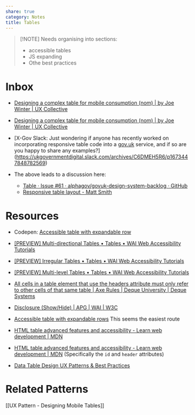 ```yaml
---
share: true
category: Notes
title: Tables
---
```


> [!NOTE] Needs organising into sections:
> - accessible tables
> - JS expanding 
> - Othe best practices


# Inbox

- [Designing a complex table for mobile consumption (nom) | by Joe Winter | UX Collective](https://uxdesign.cc/designing-a-complex-table-for-mobile-consumption-nom-7472f7b11fe6)

- [Designing a complex table for mobile consumption (nom) | by Joe Winter | UX Collective](https://uxdesign.cc/designing-a-complex-table-for-mobile-consumption-nom-7472f7b11fe6)

- [X-Gov Slack: Just wondering if anyone has recently worked on incorporating responsive table code into a [gov.uk](http://gov.uk/) service, and if so are you happy to share any examples?](https://ukgovernmentdigital.slack.com/archives/C6DMEH5R6/p1673447848782569)
- The above leads to a discussion here:
	- [Table · Issue #61 · alphagov/govuk-design-system-backlog · GitHub](https://github.com/alphagov/govuk-design-system-backlog/issues/61)
	- [Responsive table layout - Matt Smith](https://allthingssmitty.com/2016/10/03/responsive-table-layout/#gettin-responsive)

# Resources

- Codepen: [Accessible table with expandable row](https://codepen.io/garethfoote/pen/WNKNXKM)
- [[PREVIEW] Multi-directional Tables • Tables • WAI Web Accessibility Tutorials](https://www.w3.org/WAI/EO/Drafts/tutorials/tables/multi-directional/)
- [[PREVIEW] Irregular Tables • Tables • WAI Web Accessibility Tutorials](https://www.w3.org/WAI/EO/Drafts/tutorials/tables/irregular/)
- [[PREVIEW] Multi-level Tables • Tables • WAI Web Accessibility Tutorials](https://www.w3.org/WAI/EO/Drafts/tutorials/tables/multi-level/)
- [All cells in a table element that use the headers attribute must only refer to other cells of that same table | Axe Rules | Deque University | Deque Systems](https://dequeuniversity.com/rules/axe/4.0/td-headers-attr)

- [Disclosure (Show/Hide) | APG | WAI | W3C](https://www.w3.org/WAI/ARIA/apg/patterns/disclosure/)
- [Accessible table with expandable rows](https://fuschia-stretch.glitch.me/) This seems the easiest route
- [HTML table advanced features and accessibility - Learn web development | MDN](https://developer.mozilla.org/en-US/docs/Learn/HTML/Tables/Advanced#tables_for_visually_impaired_users)
- [HTML table advanced features and accessibility - Learn web development | MDN](https://developer.mozilla.org/en-US/docs/Learn/HTML/Tables/Advanced#the_id_and_headers_attributes) (Specifically the `id` and `header` attributes)

- [Data Table Design UX Patterns & Best Practices](https://pencilandpaper.io/articles/ux-pattern-analysis-enterprise-data-tables/)

# Related Patterns

[[UX Pattern - Designing Mobile Tables]]
